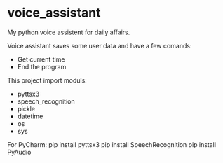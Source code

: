 # voice_assistant
My python voice assistent for daily affairs.

Voice assistant saves some user data and have a few comands:
- Get current time
- End the program

This project import moduls:
- pyttsx3
- speech_recognition
- pickle
- datetime
- os
- sys

For PyCharm:
pip install pyttsx3
pip install SpeechRecognition
pip install PyAudio